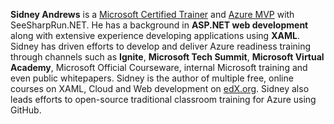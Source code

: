 **Sidney Andrews** is a [Microsoft Certified Trainer](http://www.microsoft.com/learning/) and [Azure MVP](http://mvp.microsoft.com) with SeeSharpRun.NET. He has a background in **ASP.NET web development** along with extensive experience developing applications using **XAML**. Sidney has driven efforts to develop and deliver Azure readiness training through channels such as **Ignite**, **Microsoft Tech Summit**, **Microsoft Virtual Academy**, Microsoft Official Courseware, internal Microsoft training and even public whitepapers. Sidney is the author of multiple free, online courses on XAML, Cloud and Web development on [edX.org](http://www.edx.org). Sidney also leads efforts to open-source traditional classroom training for Azure using GitHub.
